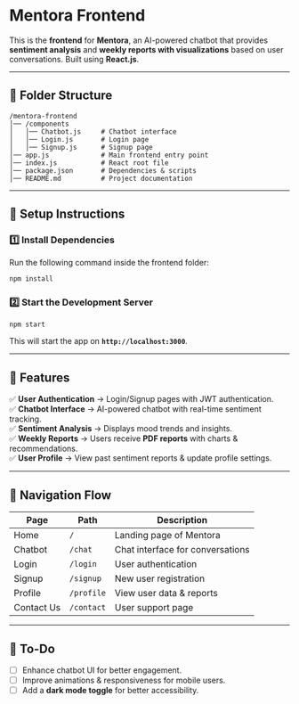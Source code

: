 

# **Mentora Frontend**  

This is the **frontend** for **Mentora**, an AI-powered chatbot that provides **sentiment analysis** and **weekly reports with visualizations** based on user conversations. Built using **React.js**.  

---

## **📂 Folder Structure**  
```
/mentora-frontend
│── /components
│   │── Chatbot.js     # Chatbot interface
│   │── Login.js       # Login page
│   │── Signup.js      # Signup page
│── app.js             # Main frontend entry point
│── index.js           # React root file
│── package.json       # Dependencies & scripts
│── README.md          # Project documentation
```

---

## **🚀 Setup Instructions**  

### **1️⃣ Install Dependencies**  
Run the following command inside the frontend folder:  
```bash
npm install
```

### **2️⃣ Start the Development Server**  
```bash
npm start
```
This will start the app on **`http://localhost:3000`**.

---

## **📌 Features**  

✅ **User Authentication** → Login/Signup pages with JWT authentication.  
✅ **Chatbot Interface** → AI-powered chatbot with real-time sentiment tracking.  
✅ **Sentiment Analysis** → Displays mood trends and insights.  
✅ **Weekly Reports** → Users receive **PDF reports** with charts & recommendations.  
✅ **User Profile** → View past sentiment reports & update profile settings.  

---

## **🔗 Navigation Flow**  
| Page        | Path         | Description |
|-------------|-------------|-------------|
| Home        | `/`         | Landing page of Mentora |
| Chatbot     | `/chat`     | Chat interface for conversations |
| Login       | `/login`    | User authentication |
| Signup      | `/signup`   | New user registration |
| Profile     | `/profile`  | View user data & reports |
| Contact Us  | `/contact`  | User support page |

---

## **📌 To-Do**  
- [ ] Enhance chatbot UI for better engagement.  
- [ ] Improve animations & responsiveness for mobile users.  
- [ ] Add a **dark mode toggle** for better accessibility.  
